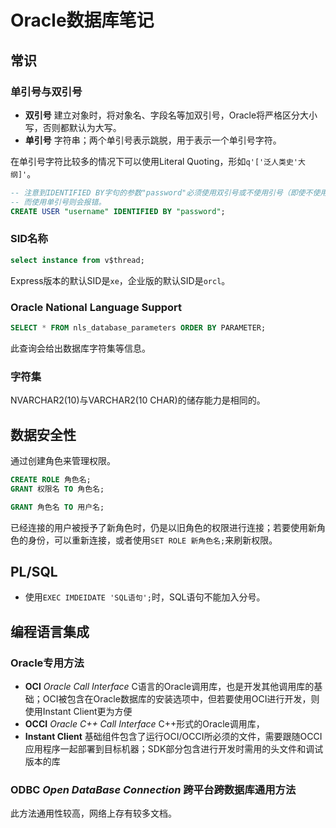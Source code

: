 # Oracle数据库笔记

## 常识

### 单引号与双引号

- **双引号** 建立对象时，将对象名、字段名等加双引号，Oracle将严格区分大小写，否则都默认为大写。
- **单引号** 字符串；两个单引号表示跳脱，用于表示一个单引号字符。

在单引号字符比较多的情况下可以使用Literal Quoting，形如`q'['泛人类史'大纲]'`。

```sql
-- 注意到IDENTIFIED BY字句的参数"password"必须使用双引号或不使用引号（即使不使用双引号也是大小写敏感的），
-- 而使用单引号则会报错。
CREATE USER "username" IDENTIFIED BY "password";
```

### SID名称

```sql
select instance from v$thread;
```

Express版本的默认SID是`xe`，企业版的默认SID是`orcl`。

### Oracle National Language Support

```sql
SELECT * FROM nls_database_parameters ORDER BY PARAMETER;
```

此查询会给出数据库字符集等信息。

### 字符集

NVARCHAR2(10)与VARCHAR2(10 CHAR)的储存能力是相同的。

## 数据安全性

通过创建角色来管理权限。

```sql
CREATE ROLE 角色名;
GRANT 权限名 TO 角色名;

GRANT 角色名 TO 用户名;
```

已经连接的用户被授予了新角色时，仍是以旧角色的权限进行连接；若要使用新角色的身份，可以重新连接，或者使用`SET ROLE 新角色名;`来刷新权限。

## PL/SQL

- 使用`EXEC IMDEIDATE 'SQL语句';`时，SQL语句不能加入分号。

## 编程语言集成

### Oracle专用方法

- **OCI** *Oracle Call Interface* C语言的Oracle调用库，也是开发其他调用库的基础；OCI被包含在Oracle数据库的安装选项中，但若要使用OCI进行开发，则使用Instant Client更为方便
- **OCCI** *Oracle C++ Call Interface* C++形式的Oracle调用库，
- **Instant Client** 基础组件包含了运行OCI/OCCI所必须的文件，需要跟随OCCI应用程序一起部署到目标机器；SDK部分包含进行开发时需用的头文件和调试版本的库

### ODBC *Open DataBase Connection* 跨平台跨数据库通用方法

此方法通用性较高，网络上存有较多文档。

